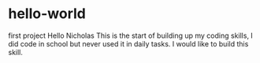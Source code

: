 # hello-world
first project
Hello Nicholas 
This is the start of building up my coding skills, 
I did code in school but never used it in daily tasks. 
I would like to build this skill.

